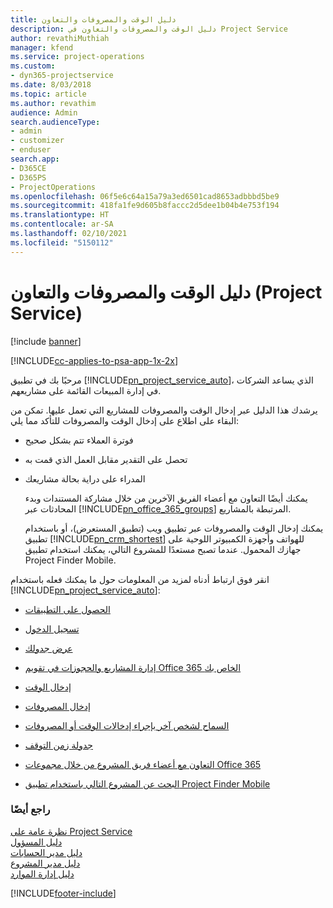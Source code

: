 ```yaml
---
title: دليل الوقت والمصروفات والتعاون
description: دليل الوقت والمصروفات والتعاون في Project Service
author: revathiMuthiah
manager: kfend
ms.service: project-operations
ms.custom:
- dyn365-projectservice
ms.date: 8/03/2018
ms.topic: article
ms.author: revathim
audience: Admin
search.audienceType:
- admin
- customizer
- enduser
search.app:
- D365CE
- D365PS
- ProjectOperations
ms.openlocfilehash: 06f5e6c64a15a79a3ed6501cad8653adbbbd5be9
ms.sourcegitcommit: 418fa1fe9d605b8faccc2d5dee1b04b4e753f194
ms.translationtype: HT
ms.contentlocale: ar-SA
ms.lasthandoff: 02/10/2021
ms.locfileid: "5150112"
---
```

# <a name="time-expense-and-collaboration-guide-project-service"></a>دليل الوقت والمصروفات والتعاون (Project Service)

[!include [banner](../includes/psa-now-project-operations.md)]

[!INCLUDE[cc-applies-to-psa-app-1x-2x](../includes/cc-applies-to-psa-app-1x-2x.md)]

مرحبًا بك في تطبيق [!INCLUDE[pn_project_service_auto](../includes/pn-project-service-auto.md)]، الذي يساعد الشركات في إدارة المبيعات القائمة على مشاريعهم. 
  
 يرشدك هذا الدليل عبر إدخال الوقت والمصروفات للمشاريع التي تعمل عليها. تمكن من البقاء على اطلاع على إدخال الوقت والمصروفات للتأكد مما يلي:  
  
- فوترة العملاء تتم بشكل صحيح  
  
- تحصل على التقدير مقابل العمل الذي قمت به  
  
- المدراء على دراية بحالة مشاريعك  
  
  يمكنك أيضًا التعاون مع أعضاء الفريق الآخرين من خلال مشاركة المستندات وبدء المحادثات عبر [!INCLUDE[pn_office_365_groups](../includes/pn-office-365-groups.md)] المرتبطة بالمشاريع.  
  
  يمكنك إدخال الوقت والمصروفات عبر تطبيق ويب (تطبيق المستعرض)، أو باستخدام تطبيق [!INCLUDE[pn_crm_shortest](../includes/pn-crm-shortest.md)] للهواتف وأجهزة الكمبيوتر اللوحية على جهازك المحمول. عندما تصبح مستعدًا للمشروع التالي، يمكنك استخدام تطبيق Project Finder Mobile.  
  
انقر فوق ارتباط أدناه لمزيد من المعلومات حول ما يمكنك فعله باستخدام [!INCLUDE[pn_project_service_auto](../includes/pn-project-service-auto.md)]:  
  
-   [الحصول على التطبيقات](../psa/get-apps.md)  
  
-   [تسجيل الدخول](../psa/sign-in.md)  
  
-   [عرض جدولك](../psa/view-schedule.md)  
  
-   [إدارة المشاريع والحجوزات في تقويم Office 365 الخاص بك](../psa/manage-project-bookings-office-365-calendar.md)  
  
-   [إدخال الوقت](../psa/enter-time.md)  
  
-   [إدخال المصروفات](../psa/enter-expenses.md)  
  
-   [السماح لشخص آخر بإجراء إدخالات الوقت أو المصروفات](../psa/allow-someone-else-enter-time-entry-expense.md)  
  
-   [جدولة زمن التوقف](../psa/schedule-time-off.md)  
  
-   [التعاون مع أعضاء فريق المشروع من خلال مجموعات Office 365](../psa/collaborate-project-team-members-office-365-groups.md)  
  
-   [البحث عن المشروع التالي باستخدام تطبيق Project Finder Mobile](../psa/find-next-project-finder-mobile-app.md)  
  
### <a name="see-also"></a>راجع أيضًا  
 [نظرة عامة على Project Service](../psa/overview.md)   
 [دليل المسؤول](../psa/admin-guide.md)   
 [دليل مدير الحسابات](../psa/account-manager-guide.md)   
 [دليل مدير المشروع](../psa/project-manager-guide.md)   
 [دليل إدارة الموارد](../psa/resource-manager-guide.md)   


[!INCLUDE[footer-include](../includes/footer-banner.md)]